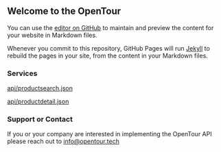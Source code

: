 ## Welcome to the OpenTour

You can use the [editor on GitHub](https://github.com/apothan/OpenTour/edit/master/README.md) to maintain and preview the content for your website in Markdown files.

Whenever you commit to this repository, GitHub Pages will run [Jekyll](https://jekyllrb.com/) to rebuild the pages in your site, from the content in your Markdown files.

### Services

[api/productsearch.json](productsearch.md)

[api/productdetail.json](productdetail.md)

### Support or Contact

If you or your company are interested in implementing the OpenTour API please reach out to info@opentour.tech
